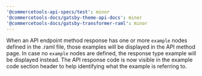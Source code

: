 ```yaml
---
'@commercetools-api-specs/test': minor
'@commercetools-docs/gatsby-theme-api-docs': minor
'@commercetools-docs/gatsby-transformer-raml': minor
---
```


When an API endpoint method response has one or more `example` nodes defined in the .raml file, those examples will be displayed in the API method page. In case no `example` nodes are defined, the response type example will be displayed instead.
The API response code is now visible in the example code section header to help identifying what the example is referring to.
